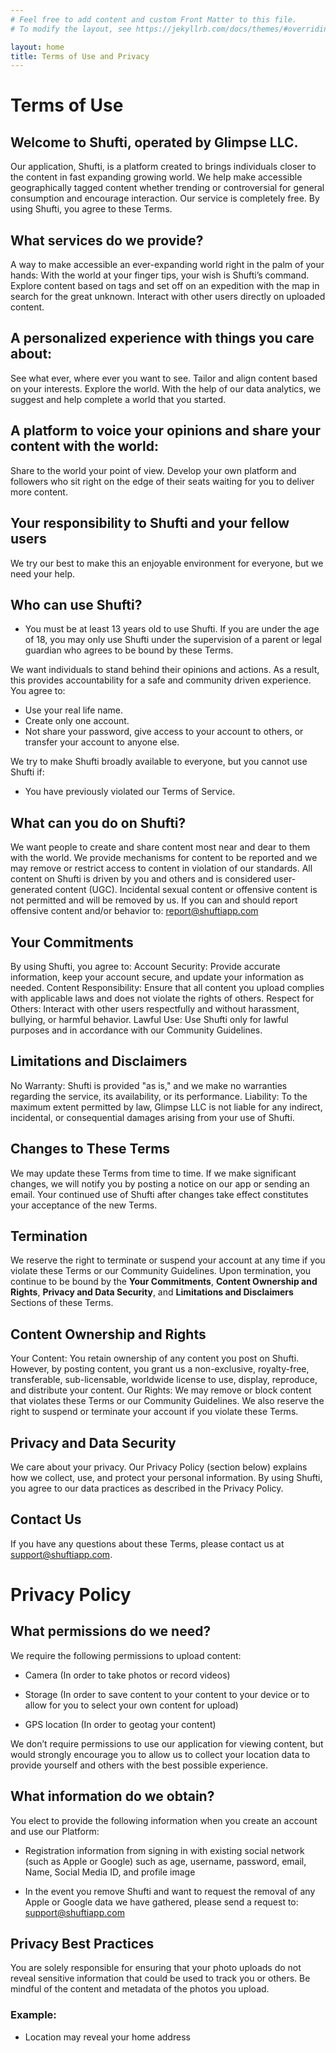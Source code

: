 ```yaml
---
# Feel free to add content and custom Front Matter to this file.
# To modify the layout, see https://jekyllrb.com/docs/themes/#overriding-theme-defaults

layout: home
title: Terms of Use and Privacy 
---
```


# Terms of Use 

## Welcome to Shufti, operated by Glimpse LLC. 
Our application, Shufti, is a platform created to brings individuals closer to the content in fast expanding growing world. We help make accessible geographically tagged content whether trending or controversial for general consumption and encourage interaction. Our service is completely free. By using Shufti, you agree to these Terms.

## What services do we provide?
A way to make accessible an ever-expanding world right in the palm of your hands:
With the world at your finger tips, your wish is Shufti’s command. Explore content based on tags and set off on an expedition with the map in search for the great unknown. Interact with other users directly on uploaded content.

## A personalized experience with things you care about:
See what ever, where ever you want to see. Tailor and align content based on your interests. Explore the world. With the help of our data analytics, we suggest and help complete a world that you started.

## A platform to voice your opinions and share your content with the world:
Share to the world your point of view. Develop your own platform and followers who sit right on the edge of their seats waiting for you to deliver more content.

## Your responsibility to Shufti and your fellow users
We try our best to make this an enjoyable environment for everyone, but we need your help.

## Who can use Shufti?
- You must be at least 13 years old to use Shufti. If you are under the age of 18, you may only use Shufti under the supervision of a parent or legal guardian who agrees to be bound by these Terms.

We want individuals to stand behind their opinions and actions. As a result, this provides accountability for a safe and community driven experience. You agree to:
- Use your real life name.
- Create only one account.
- Not share your password, give access to your account to others, or transfer your account to anyone else.

We try to make Shufti broadly available to everyone, but you cannot use Shufti if:
- You have previously violated our Terms of Service.

## What can you do on Shufti?
We want people to create and share content most near and dear to them with the world. We provide mechanisms for content to be reported and we may remove or restrict access to content in violation of our standards. 
All content on Shufti is driven by you and others and is considered user-generated content (UGC). Incidental sexual content or offensive content is not permitted and will be removed by us. If you can and should report offensive content and/or behavior to: [report@shuftiapp.com](mailto:report@shuftiapp.com)

## Your Commitments
By using Shufti, you agree to:
Account Security: Provide accurate information, keep your account secure, and update your information as needed.
Content Responsibility: Ensure that all content you upload complies with applicable laws and does not violate the rights of others.
Respect for Others: Interact with other users respectfully and without harassment, bullying, or harmful behavior.
Lawful Use: Use Shufti only for lawful purposes and in accordance with our Community Guidelines.

## Limitations and Disclaimers
No Warranty: Shufti is provided "as is," and we make no warranties regarding the service, its availability, or its performance.
Liability: To the maximum extent permitted by law, Glimpse LLC is not liable for any indirect, incidental, or consequential damages arising from your use of Shufti.

## Changes to These Terms
We may update these Terms from time to time. If we make significant changes, we will notify you by posting a notice on our app or sending an email. Your continued use of Shufti after changes take effect constitutes your acceptance of the new Terms.

## Termination
We reserve the right to terminate or suspend your account at any time if you violate these Terms or our Community Guidelines. Upon termination, you continue to be bound by the **Your Commitments**, **Content Ownership and Rights**, **Privacy and Data Security**, and **Limitations and Disclaimers** Sections of these Terms.

## Content Ownership and Rights
Your Content: You retain ownership of any content you post on Shufti. However, by posting content, you grant us a non-exclusive, royalty-free, transferable, sub-licensable, worldwide license to use, display, reproduce, and distribute your content.
Our Rights: We may remove or block content that violates these Terms or our Community Guidelines. We also reserve the right to suspend or terminate your account if you violate these Terms.

## Privacy and Data Security
We care about your privacy. Our Privacy Policy (section below) explains how we collect, use, and protect your personal information. By using Shufti, you agree to our data practices as described in the Privacy Policy.

## Contact Us
If you have any questions about these Terms, please contact us at [support@shuftiapp.com](mailto:support@shuftiapp.com).

# Privacy Policy

## What permissions do we need?
We require the following permissions to upload content:

- Camera (In order to take photos or record videos)

- Storage (In order to save content to your content to your device or to allow for you to select your own content for upload)

- GPS location (In order to geotag your content)

We don’t require permissions to use our application for viewing content, but would strongly encourage you to allow us to collect your location data to provide yourself and others with the best possible experience.

## What information do we obtain?
You elect to provide the following information when you create an account and use our Platform:

- Registration information from signing in with existing social network (such as Apple or Google) such as age, username, password, email, Name, Social Media ID, and profile image

- In the event you remove Shufti and want to request the removal of any Apple or Google data we have gathered, please send a request to: [support@shuftiapp.com](mailto:support@shuftiapp.com)

## Privacy Best Practices
You are solely responsible for ensuring that your photo uploads do not reveal sensitive information that could be used to track you or others. Be mindful of the content and metadata of the photos you upload.

### Example:
- Location may reveal your home address
